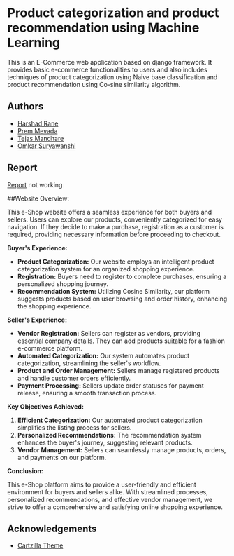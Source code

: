 
# Product categorization and product recommendation using Machine Learning

This is an E-Commerce web application based on django framework.
It provides basic e-commerce functionalities to users and also includes techniques of product categorization using Naive base classification and product recommendation using Co-sine similarity algorithm.


## Authors

- [Harshad Rane](https://github.com/harshadrane67)
- [Prem Mevada](https://github.com/PremMevada)
- [Tejas Mandhare](https://github.com/mandharet)
- [Omkar Suryawanshi](#)


## Report

[Report](https://drive.google.com/file/d/1Dg8V0HF6Inw0__Bi_4uipcgpkCDhYq-F/view?usp=sharing) not working


##Website Overview:

This e-Shop website offers a seamless experience for both buyers and sellers. Users can explore our products, conveniently categorized for easy navigation. If they decide to make a purchase, registration as a customer is required, providing necessary information before proceeding to checkout.

**Buyer's Experience:**

- **Product Categorization:** Our website employs an intelligent product categorization system for an organized shopping experience.
- **Registration:** Buyers need to register to complete purchases, ensuring a personalized shopping journey.
- **Recommendation System:** Utilizing Cosine Similarity, our platform suggests products based on user browsing and order history, enhancing the shopping experience.

**Seller's Experience:**

- **Vendor Registration:** Sellers can register as vendors, providing essential company details. They can add products suitable for a fashion e-commerce platform.
- **Automated Categorization:** Our system automates product categorization, streamlining the seller's workflow.
- **Product and Order Management:** Sellers manage registered products and handle customer orders efficiently.
- **Payment Processing:** Sellers update order statuses for payment release, ensuring a smooth transaction process.

**Key Objectives Achieved:**

1. **Efficient Categorization:** Our automated product categorization simplifies the listing process for sellers.
2. **Personalized Recommendations:** The recommendation system enhances the buyer's journey, suggesting relevant products.
3. **Vendor Management:** Sellers can seamlessly manage products, orders, and payments on our platform.

**Conclusion:**

This e-Shop platform aims to provide a user-friendly and efficient environment for buyers and sellers alike. With streamlined processes, personalized recommendations, and effective vendor management, we strive to offer a comprehensive and satisfying online shopping experience.


## Acknowledgements

 - [Cartzilla Theme](https://cartzilla.createx.studio/docs/dev-setup.html)
 
